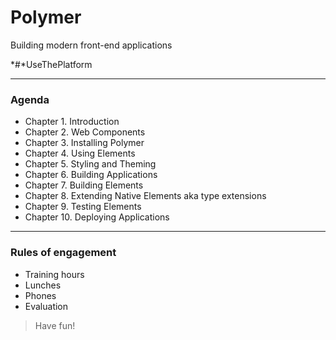 # Polymer 
Building modern front-end applications 

 *#*UseThePlatform
 
--- 

### Agenda
- Chapter 1. Introduction
- Chapter 2. Web Components
- Chapter 3. Installing Polymer
- Chapter 4. Using Elements
- Chapter 5. Styling and Theming
- Chapter 6. Building Applications
- Chapter 7. Building Elements
- Chapter 8. Extending Native Elements aka type extensions
- Chapter 9. Testing Elements
- Chapter 10. Deploying Applications

--- 

### Rules of engagement
- Training hours
- Lunches 
- Phones
- Evaluation
 
> Have fun!
 
 